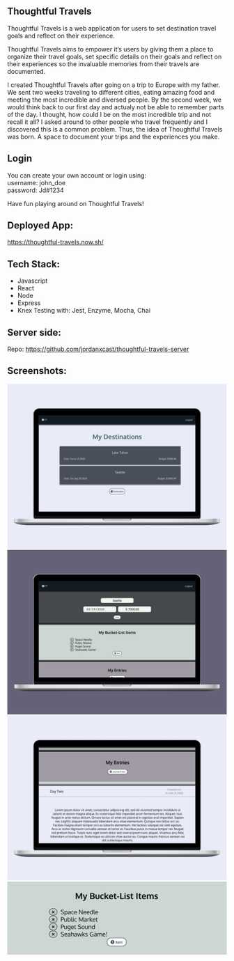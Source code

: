 ## Thoughtful Travels
Thoughtful Travels is a web application for users to set destination travel goals and reflect on their experience. 

Thoughtful Travels aims to empower it’s users by giving them a place to organize their travel goals, set specific details on their goals and reflect on their experiences so the invaluable memories from their travels are documented.

I created Thoughtful Travels after going on a trip to Europe with my father. We sent two weeks traveling to different cities, eating amazing food and meeting the most incredible and diversed people. By the second week, we would think back to our first day and actualy not be able to remember parts of the day. I thought, how could I be on the most incredible trip and not recall it all? I asked around to other people who travel frequently and I discovered this is a common problem. Thus, the idea of Thoughtful Travels was born. A space to document your trips and the experiences you make. 

## Login 
You can create your own account or login using: <br />
username: john_doe <br />
password: Jd#1234

Have fun playing around on Thoughtful Travels! 

## Deployed App: 
https://thoughtful-travels.now.sh/

## Tech Stack:
- Javascript
- React
- Node
- Express
- Knex
Testing with: Jest, Enzyme, Mocha, Chai

## Server side: 
Repo: https://github.com/jordanxcast/thoughtful-travels-server

## Screenshots: 
![](src/Images/laptop-dest-list-view.png)
![](src/Images/laptop-dest-main-view.png)
![](src/Images/laptop-entries-view.png)
![](images/items-view.png)
